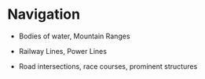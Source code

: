 # Navigation

- Bodies of water, Mountain Ranges

- Railway Lines, Power Lines

- Road intersections, race courses, prominent structures